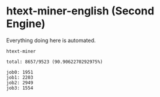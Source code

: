 # htext-miner-english (Second Engine)

Everything doing here is automated.

```
htext-miner

total: 8657/9523 (90.9062270292975%)

job0: 1951
job1: 2203
job2: 2949
job3: 1554
```